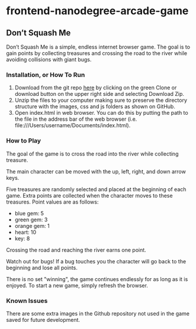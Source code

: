 frontend-nanodegree-arcade-game
===============================
## Don’t Squash Me

Don’t Squash Me is a simple, endless internet browser game.  The goal is to gain points by collecting treasures and crossing the road to the river while avoiding collisions with giant bugs.

### Installation, or How To Run

1.  Download from the git repo [here](https://github.com/acct252000/frontend-nanodegree-arcade-game) by clicking on the green Clone or download button on the upper right side and selecting Download Zip.
2.  Unzip the files to your computer making sure to preserve the directory structure with the images, css and js folders as shown on GitHub.  
3.  Open index.html in web browser.  You can do this by putting the path to the file in the address bar of the web browser (i.e. file:///Users/username/Documents/index.html).  

### How to Play
The goal of the game is to cross the road into the river while collecting treasure.

The main character can be moved with the up, left, right, and down arrow keys.

Five treasures are randomly selected and placed at the beginning of each game.
Extra points are collected when the character moves to these treasures.  Point values are as follows:

- blue gem: 5
- green gem: 3
- orange gem: 1
- heart: 10
- key: 8

Crossing the road and reaching the river earns one point.

Watch out for bugs!  If a bug touches you the character will go back to the beginning and lose all points.

There is no set "winning", the game continues endlessly for as long as it is enjoyed.  To start a new game, simply refresh the browser.

### Known Issues

There are some extra images in the Github repository not used in the game saved for future development.